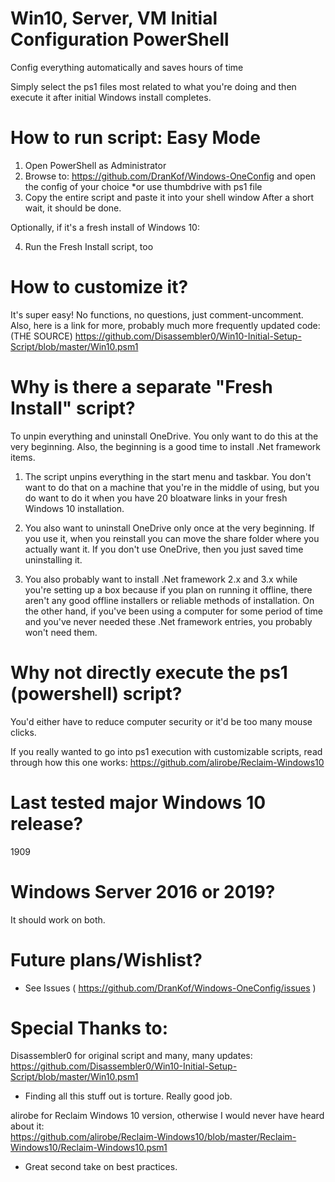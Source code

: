 # Win10, Server, VM Initial Configuration PowerShell
 Config everything automatically and saves hours of time

Simply select the ps1 files most related to what you're doing and then execute it after initial Windows install completes.

# How to run script: Easy Mode
1) Open PowerShell as Administrator
2) Browse to: https://github.com/DranKof/Windows-OneConfig and open the config of your choice  *or use thumbdrive with ps1 file
3) Copy the entire script and paste it into your shell window
After a short wait, it should be done.

Optionally, if it's a fresh install of Windows 10:

4) Run the Fresh Install script, too

# How to customize it?
It's super easy! No functions, no questions, just comment-uncomment.
Also, here is a link for more, probably much more frequently updated code:
<br>(THE SOURCE) https://github.com/Disassembler0/Win10-Initial-Setup-Script/blob/master/Win10.psm1

# Why is there a separate "Fresh Install" script?
To unpin everything and uninstall OneDrive. You only want to do this at the very beginning. Also, the beginning is a good time to install .Net framework items.

1) The script unpins everything in the start menu and taskbar. You don't want to do that on a machine that you're in the middle of using, but you do want to do it when you have 20 bloatware links in your fresh Windows 10 installation.

2) You also want to uninstall OneDrive only once at the very beginning. If you use it, when you reinstall you can move the share folder where you actually want it. If you don't use OneDrive, then you just saved time uninstalling it.

3) You also probably want to install .Net framework 2.x and 3.x while you're setting up a box because if you plan on running it offline, there aren't any good offline installers or reliable methods of installation. On the other hand, if you've been using a computer for some period of time and you've never needed these .Net framework entries, you probably won't need them.

# Why not directly execute the ps1 (powershell) script?
You'd either have to reduce computer security or it'd be too many mouse clicks.

If you really wanted to go into ps1 execution with customizable scripts, read through how this one works:
https://github.com/alirobe/Reclaim-Windows10

# Last tested major Windows 10 release?
1909

# Windows Server 2016 or 2019?
It should work on both.

# Future plans/Wishlist?
  - See Issues ( https://github.com/DranKof/Windows-OneConfig/issues )

# Special Thanks to:

Disassembler0 for original script and many, many updates:
<br>https://github.com/Disassembler0/Win10-Initial-Setup-Script/blob/master/Win10.psm1
 - Finding all this stuff out is torture. Really good job.

alirobe for Reclaim Windows 10 version, otherwise I would never have heard about it:
<br>https://github.com/alirobe/Reclaim-Windows10/blob/master/Reclaim-Windows10/Reclaim-Windows10.psm1
 - Great second take on best practices.

